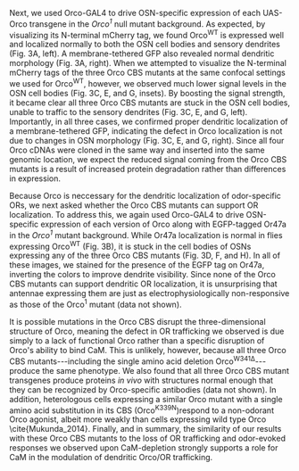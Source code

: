 Next, we used Orco-GAL4 to drive OSN-specific expression of each UAS-Orco transgene in the _Orco<sup>1</sup>_ null mutant background.
As expected, by visualizing its N-terminal mCherry tag, we found Orco<sup>WT</sup> is expressed well and localized normally to both the OSN cell bodies and sensory dendrites (Fig. 3A, left).
A membrane-tethered GFP also revealed normal dendritic morphology (Fig. 3A, right).
When we attempted to visualize the N-terminal mCherry tags of the three Orco CBS mutants at the same confocal settings we used for Orco<sup>WT</sup>, however, we observed much lower signal levels in the OSN cell bodies (Fig. 3C, E, and G, insets).
By boosting the signal strength, it became clear all three Orco CBS mutants are stuck in the OSN cell bodies, unable to traffic to the sensory dendrites (Fig. 3C, E, and G, left).
Importantly, in all three cases, we confirmed proper dendritic localization of a membrane-tethered GFP, indicating the defect in Orco localization is not due to changes in OSN morphology (Fig. 3C, E, and G, right).
Since all four Orco cDNAs were cloned in the same way and inserted into the same genomic location, we expect the reduced signal coming from the Orco CBS mutants is a result of increased protein degradation rather than differences in expression.

Because Orco is neccessary for the dendritic localization of odor-specific ORs, we next asked whether the Orco CBS mutants can support OR localization.
To address this, we again used Orco-GAL4 to drive OSN-specific expression of each version of Orco along with EGFP-tagged Or47a in the _Orco<sup>1</sup>_ mutant background.
While Or47a localization is normal in flies expressing Orco<sup>WT</sup> (Fig. 3B), it is stuck in the cell bodies of OSNs expressing any of the three Orco CBS mutants (Fig. 3D, F, and H).
In all of these images, we stained for the presence of the EGFP tag on Or47a, inverting the colors to improve dendrite visibility.
Since none of the Orco CBS mutants can support dendritic OR localization, it is unsurprising that antennae expressing them are just as electrophysiologically non-responsive as those of the Orco<sup>1</sup> mutant (data not shown).

It is possible mutations in the Orco CBS disrupt the three-dimensional structure of Orco, meaning the defect in OR trafficking we observed is due simply to a lack of functional Orco rather than a specific disruption of Orco's ability to bind CaM.
This is unlikely, however, because all three Orco CBS mutants---including the single amino acid deletion Orco<sup>W341Δ</sup>---produce the same phenotype.
We also found that all three Orco CBS mutant transgenes produce proteins _in vivo_ with structures normal enough that they can be recognized by Orco-specific antibodies (data not shown).
In addition, heterologous cells expressing a similar Orco mutant with a single amino acid substitution in its CBS (Orco<sup>K339N</sup>)respond to a non-odorant Orco agonist, albeit more weakly than cells expressing wild type Orco \cite{Mukunda_2014}.
Finally, and in summary, the similarity of our results with these Orco CBS mutants to the loss of OR trafficking and odor-evoked responses we observed upon CaM-depletion strongly supports a role for CaM in the modulation of dendritic Orco/OR trafficking.
